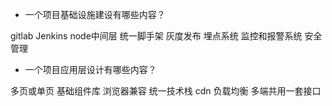 - 一个项目基础设施建设有哪些内容？

gitlab Jenkins node中间层 统一脚手架 灰度发布 埋点系统 监控和报警系统 安全管理

- 一个项目应用层设计有哪些内容？

多页或单页 基础组件库 浏览器兼容 统一技术栈 cdn 负载均衡 多端共用一套接口
